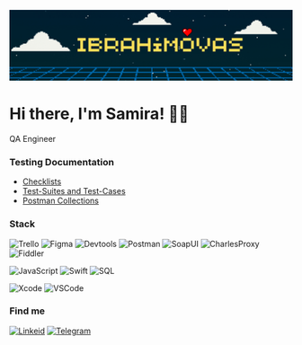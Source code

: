 ![Header](https://github.com/ibrahimovas/ibrahimovas/blob/main/assets/Ibrahimovas_ph.png)

# Hi there, I'm Samira! ✌🏻
QA Engineer 

### Testing Documentation

- [Checklists]()
- [Test-Suites and Test-Cases]()
- [Postman Collections]()


### Stack 

![Trello](https://img.shields.io/badge/Trello-black?style=for-the-badge&logo=trello&logoColor=blue)
![Figma](https://img.shields.io/badge/Figma-black?style=for-the-badge&logo=figma)
![Devtools](https://img.shields.io/badge/Devtools-black?style=for-the-badge&logo=GoogleChrome&logoColor=white)
![Postman](https://img.shields.io/badge/Postman-black?style=for-the-badge&logo=postman)
![SoapUI](https://img.shields.io/badge/SoapUI-black?style=for-the-badge&logo=soapui)
![CharlesProxy](https://img.shields.io/badge/Charles-black?style=for-the-badge&logo=charles)
![Fiddler](https://img.shields.io/badge/fiddler-black?style=for-the-badge&logo=fiddler)

![JavaScript](https://img.shields.io/badge/JavaScript-black?style=for-the-badge&logo=javascript)
![Swift](https://img.shields.io/badge/Swift-black?style=for-the-badge&logo=swift)
![SQL](https://img.shields.io/badge/SQL-black?style=for-the-badge&logo=mysql)


![Xcode](https://img.shields.io/badge/XCode-black?style=for-the-badge&logo=xcode)
![VSCode](https://img.shields.io/badge/VSCode-black?style=for-the-badge&logo=visual-studio-code&logoColor=blue)

### Find me

[![Linkeid](https://img.shields.io/badge/linkedin-black?style=for-the-badge&logo=linkedin)](linkedin.com/in/samira-ibrahimova)
[![Telegram](https://img.shields.io/badge/telegram-black?style=for-the-badge&logo=telegram)](https://t.me/samibrahimova)



